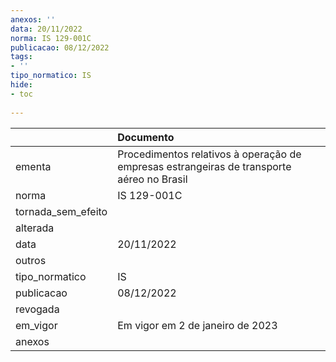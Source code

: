 ```yaml
---
anexos: ''
data: 20/11/2022
norma: IS 129-001C
publicacao: 08/12/2022
tags:
- ''
tipo_normatico: IS
hide: 
- toc 
 
---
```


|                    | Documento                                                                                 |
|:-------------------|:------------------------------------------------------------------------------------------|
| ementa             | Procedimentos relativos à operação de empresas estrangeiras de transporte aéreo no Brasil |
| norma              | IS 129-001C                                                                               |
| tornada_sem_efeito |                                                                                           |
| alterada           |                                                                                           |
| data               | 20/11/2022                                                                                |
| outros             |                                                                                           |
| tipo_normatico     | IS                                                                                        |
| publicacao         | 08/12/2022                                                                                |
| revogada           |                                                                                           |
| em_vigor           | Em vigor em 2 de janeiro de 2023                                                          |
| anexos             |                                                                                           |